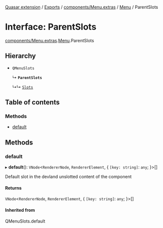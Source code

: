 [Quasar extension](../index.md) / [Exports](../modules.md) / [components/Menu.extras](../modules/components_Menu_extras.md) / [Menu](../modules/components_Menu_extras.Menu.md) / ParentSlots

# Interface: ParentSlots

[components/Menu.extras](../modules/components_Menu_extras.md).[Menu](../modules/components_Menu_extras.Menu.md).ParentSlots

## Hierarchy

- `QMenuSlots`

  ↳ **`ParentSlots`**

  ↳↳ [`Slots`](components_Menu_extras.Menu.Slots.md)

## Table of contents

### Methods

- [default](components_Menu_extras.Menu.ParentSlots.md#default)

## Methods

### default

▸ **default**(): `VNode`<`RendererNode`, `RendererElement`, { `[key: string]`: `any`;  }\>[]

Default slot in the devland unslotted content of the component

#### Returns

`VNode`<`RendererNode`, `RendererElement`, { `[key: string]`: `any`;  }\>[]

#### Inherited from

QMenuSlots.default
